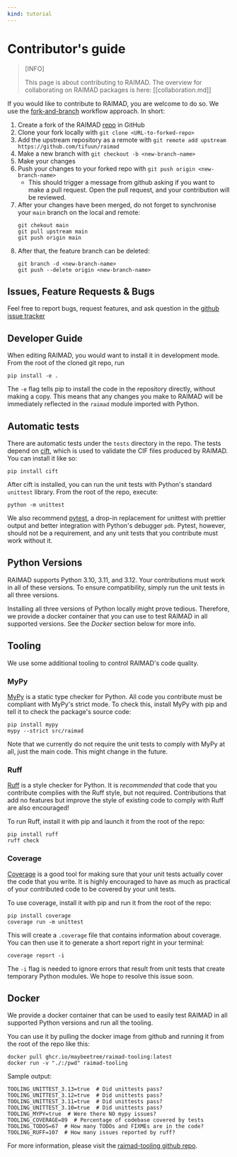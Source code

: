 ```yaml
---
kind: tutorial
---
```


# Contributor's guide

> [INFO]
>
> This page is about contributing to RAIMAD.
> The overview for collaborating on RAIMAD packages
> is here: [[collaboration.md]]

If you would like to contribute to RAIMAD,
you are welcome to do so.
We use the
[fork-and-branch](https://blog.scottlowe.org/2015/01/27/using-fork-branch-git-workflow/)
workflow approach.
In short:

1. Create a fork of the
    RAIMAD [repo](https://github.com/tifuun/raimad)
    in GitHub
1. Clone your fork locally with
    `git clone <URL-to-forked-repo>`
1. Add the upstream repository as a remote with
    `git remote add upstream https://github.com/tifuun/raimad`
1. Make a new branch with
    `git checkout -b <new-branch-name>`
1. Make your changes
1. Push your changes to your forked repo with
    `git push origin <new-branch-name>`
    - This should trigger a message from github asking if you
        want to make a pull request.
        Open the pull request, and your contribution
        will be reviewed.
1. After your changes have been merged, do not forget to
    synchronise your `main` branch on the local and remote:
    ```
    git chekout main
    git pull upstream main
    git push origin main
    ```
1. After that, the feature branch can be deleted:
   ```
   git branch -d <new-branch-name>
   git push --delete origin <new-branch-name>
   ```

## Issues, Feature Requests & Bugs 

Feel free to report bugs, request features,
and ask question in the
[github issue tracker](https://github.com/tifuun/raimad/issues)

## Developer Guide

When editing RAIMAD,
you would want to install it in development mode.
From the root of the cloned git repo, run
```
pip install -e .
```

The `-e` flag tells pip to install the code
in the repository directly, without making a copy.
This means that any changes you make to RAIMAD
will be immediately reflected in the `raimad` module
imported with Python.

## Automatic tests

There are automatic tests under the `tests`
directory in the repo.
The tests depend on
[cift](https://github.com/maybeetree/cift),
which is used to validate the CIF files produced
by RAIMAD.
You can install it like so:

```shell
pip install cift
```

After cift is installed,
you can run the unit tests
with Python's standard `unittest` library.
From the root of the repo, execute:

```shell
python -m unittest
```

We also recommend
[pytest](https://docs.pytest.org/en/stable/),
a drop-in replacement for unittest with prettier output
and better integration with Python's
debugger `pdb`.
Pytest, however, should not be a requirement,
and any unit tests that you contribute must work without it.

## Python Versions

RAIMAD supports Python 3.10, 3.11, and 3.12.
Your contributions must work in all of these versions.
To ensure compatibility,
simply run the unit tests in all three versions.

Installing all three versions of Python
locally might prove tedious.
Therefore, we provide a docker container
that you can use to test RAIMAD
in all supported versions.
See the *Docker* section below for more info.

## Tooling

We use some additional tooling to control
RAIMAD's code quality.

### MyPy

[MyPy](https://www.mypy-lang.org/)
is a static type checker for Python.
All code you contribute must be compliant with
MyPy's strict mode.
To check this, install MyPy with pip and tell it to check
the package's source code:

```
pip install mypy
mypy --strict src/raimad
```

Note that we currently do not require the unit tests
to comply with MyPy at all, just the main code.
This might change in the future.

### Ruff

[Ruff](https://docs.astral.sh/ruff/)
is a style checker for Python.
It is *recommended* that code that you contribute
complies with the Ruff style,
but not required.
Contributions that add no features but improve
the style of existing code to comply with Ruff
are also encouraged!

To run Ruff, install it with pip and launch it
from the root of the repo:
```shell
pip install ruff
ruff check
```

### Coverage

[Coverage](https://coverage.readthedocs.io/en/7.6.12/)
is a good tool for making sure that your unit tests
actually cover the code that you write.
It is highly encouraged to have as much as
practical of your contributed code to be covered
by your unit tests.

To use coverage, install it with pip and run it from
the root of the repo:

```
pip install coverage
coverage run -m unittest
```

This will create a `.coverage` file that contains
information about coverage.
You can then use it to generate a short report
right in your terminal:

```
coverage report -i
```

The `-i` flag is needed to ignore errors that result
from unit tests that create temporary Python modules.
We hope to resolve this issue soon.

## Docker

We provide a docker container that can be used to easily
test RAIMAD in all supported Python versions
and run all the tooling.

You can use it by pulling the docker image from github
and running it from the root of the repo
like this:

```
docker pull ghcr.io/maybeetree/raimad-tooling:latest
docker run -v "./:/pwd" raimad-tooling
```

Sample output:
```shell
TOOLING_UNITTEST_3.13=true  # Did unittests pass?
TOOLING_UNITTEST_3.12=true  # Did unittests pass?
TOOLING_UNITTEST_3.11=true  # Did unittests pass?
TOOLING_UNITTEST_3.10=true  # Did unittests pass?
TOOLING_MYPY=true  # Were there NO mypy issues?
TOOLING_COVERAGE=89  # Percentage of codebase covered by tests
TOOLING_TODOS=67  # How many TODOs and FIXMEs are in the code?
TOOLING_RUFF=107  # How many issues reported by ruff?
```

For more information,
please visit the
[raimad-tooling github repo](https://github.com/maybeetree/raimad-tooling.git).

<!--
Another way to use Coverage is by creating a HTML
report that offers line-by-line coverage information:

```
coverage html -i
```

This will create a `htmlcov` directory which you can then
open in a web browser.

> [INFO]
>
> For Linux users:
> 
> If your web browser is installed through Flatpak,
> opening local HTML directories might not be
> straightforward.
> You might need to add sandbox exception for the
> `htmlcov` directory using `flatpak override`
> or a GUI tool like Flatseal.
> Alternatively,
> run `python -m http.server` from within the `htmlcov` directory
> and point your web browser to `http://localhost:8000`.
> Users of Snap might run into similar issues.

## Github Workflows

We use github workflows to generate the badges
on RAIMAD's github page.
You can also use these workflows as a way to run
unit tests and other tools without installing
the dependencies on your local system.

Edit the `on` key at the top of
`.github/workflows/test-lint-check.yml`
to include your feature branch.
Then, when you push to your fork of the repository,
github
should automatically launch unit tests and tooling.
You can check the result in the "Actions" tab.
Make sure to undo your changes to the workflow file
before opening a pull request.

-->

